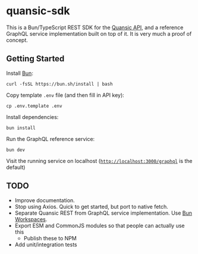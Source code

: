 # quansic-sdk

This is a Bun/TypeScript REST SDK for the [Quansic API](https://x1-api.quansic.com/api-docs/), and a reference GraphQL service implementation built on top of it. It is very much a proof of concept.

## Getting Started

Install [Bun](https://bun.sh):

```shell
curl -fsSL https://bun.sh/install | bash
```

Copy template `.env` file (and then fill in API key):

```shell
cp .env.template .env
```

Install dependencies:

```shell
bun install
```

Run the GraphQL reference service:

```shell
bun dev
```

Visit the running service on localhost ([`http://localhost:3000/graphql`](http://localhost:3000/graphql) is the default)

## TODO

* Improve documentation.
* Stop using Axios. Quick to get started, but port to native fetch.
* Separate Quansic REST from GraphQL service implementation. Use [Bun Workspaces](https://bun.sh/docs/install/workspaces).
* Export ESM and CommonJS modules so that people can actually use this
    * Publish these to NPM
* Add unit/integration tests